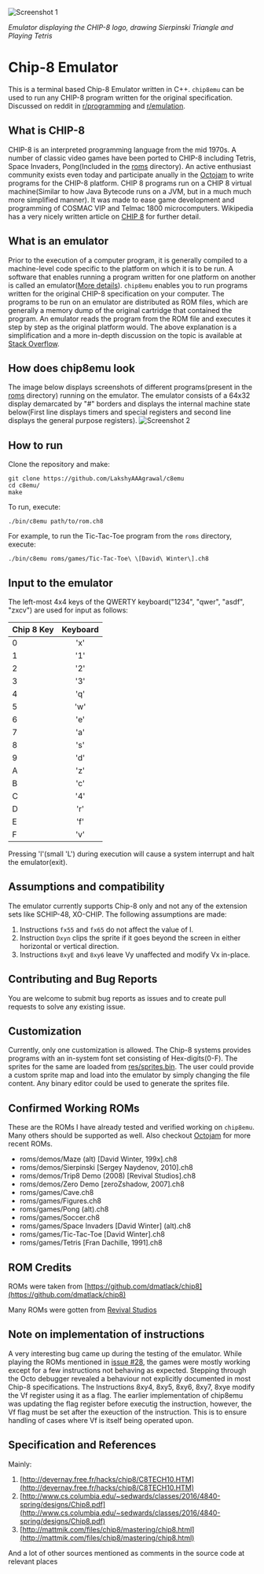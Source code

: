 ![Screenshot 1](/res/Screenshots/animation2.gif)

*Emulator displaying the CHIP-8 logo, drawing Sierpinski Triangle and Playing Tetris*

# Chip-8 Emulator
This is a terminal based Chip-8 Emulator written in C++. ```chip8emu``` can be used to run any CHIP-8 program written for the original specification. Discussed on reddit in [r/programming](https://redd.it/jcdatt) and [r/emulation](https://redd.it/jbpr5p).

## What is CHIP-8
CHIP-8 is an interpreted programming language from the mid 1970s. A number of classic video games have been ported to CHIP-8 including Tetris, Space Invaders, Pong(Included in the [roms](/roms) directory). An active enthusiast community exists even today and participate anually in the [Octojam](https://itch.io/jam/octojam-7) to write programs for the CHIP-8 platform. CHIP 8 programs run on a CHIP 8 virtual machine(Similar to how Java Bytecode runs on a JVM, but in a much much more simplified manner). It was made to ease game development and programming of COSMAC VIP and Telmac 1800 microcomputers. Wikipedia has a very nicely written article on [CHIP 8](https://en.wikipedia.org/wiki/CHIP-8) for further detail.

## What is an emulator
Prior to the execution of a computer program, it is generally compiled to a machine-level code specific to the platform on which it is to be run. A software that enables running a program written for one platform on another is called an emulator([More details](https://en.wikipedia.org/wiki/Emulator)). ```chip8emu``` enables you to run programs written for the original CHIP-8 specification on your computer. The programs to be run on an emulator are distributed as ROM files, which are generally a memory dump of the original cartridge that contained the program. An emulator reads the program from the ROM file and executes it step by step as the original platform would. The above explanation is a simplification and a more in-depth discussion on the topic is available at [Stack Overflow](https://stackoverflow.com/questions/448673/how-do-emulators-work-and-how-are-they-written).

## How does chip8emu look
The image below displays screenshots of different programs(present in the [roms](/roms) directory) running on the emulator. The emulator consists of a 64x32 display demarcated by "#" borders and displays the internal machine state below(First line displays timers and special registers and second line displays the general purpose registers).
![Screenshot 2](/res/Screenshots/animation.gif)

## How to run
Clone the repository and make:
```
git clone https://github.com/LakshyAAAgrawal/c8emu
cd c8emu/
make
```
To run, execute:
```
./bin/c8emu path/to/rom.ch8
```
For example, to run the Tic-Tac-Toe program from the ```roms``` directory, execute:
```
./bin/c8emu roms/games/Tic-Tac-Toe\ \[David\ Winter\].ch8
```

## Input to the emulator
The left-most 4x4 keys of the QWERTY keyboard("1234", "qwer", "asdf", "zxcv") are used for input as follows:

| Chip 8 Key       | Keyboard     |
| :------------- | :----------: |
| 0 | 'x' |
| 1 | '1' |
| 2 | '2' |
| 3 | '3' |
| 4 | 'q' |
| 5 | 'w' |
| 6 | 'e' |
| 7 | 'a' |
| 8 | 's' |
| 9 | 'd' |
| A | 'z' |
| B | 'c' |
| C | '4' |
| D | 'r' |
| E | 'f' |
| F | 'v' |

Pressing 'l'(small 'L') during execution will cause a system interrupt and halt the emulator(exit).

## Assumptions and compatibility
The emulator currently supports Chip-8 only and not any of the extension sets like SCHIP-48, XO-CHIP.
The following assumptions are made:
1. Instructions ```fx55``` and ```fx65``` do not affect the value of I.
2. Instruction ```Dxyn``` clips the sprite if it goes beyond the screen in either horizontal or vertical direction.
3. Instructions ```8xyE``` and ```8xy6``` leave Vy unaffected and modify Vx in-place.

## Contributing and Bug Reports
You are welcome to submit bug reports as issues and to create pull requests to solve any existing issue.

## Customization
Currently, only one customization is allowed. The Chip-8 systems provides programs with an in-system font set consisting of Hex-digits(0-F). The sprites for the same are loaded from [res/sprites.bin](/res/sprites.bin). The user could provide a custom sprite map and load into the emulator by simply changing the file content. Any binary editor could be used to generate the sprites file.

## Confirmed Working ROMs
These are the ROMs I have already tested and verified working on ```chip8emu```. Many others should be supported as well. Also checkout [Octojam](https://itch.io/jam/octojam-7) for more recent ROMs.
- roms/demos/Maze (alt) [David Winter, 199x].ch8
- roms/demos/Sierpinski [Sergey Naydenov, 2010].ch8
- roms/demos/Trip8 Demo (2008) [Revival Studios].ch8
- roms/demos/Zero Demo [zeroZshadow, 2007].ch8
- roms/games/Cave.ch8
- roms/games/Figures.ch8
- roms/games/Pong (alt).ch8
- roms/games/Soccer.ch8
- roms/games/Space Invaders [David Winter] (alt).ch8
- roms/games/Tic-Tac-Toe [David Winter].ch8
- roms/games/Tetris [Fran Dachille, 1991].ch8

## ROM Credits
ROMs were taken from [https://github.com/dmatlack/chip8](https://github.com/dmatlack/chip8)

Many ROMs were gotten from [Revival Studios](http://www.revival-studios.com/other.php)

## Note on implementation of instructions
A very interesting bug came up during the testing of the emulator. While playing the ROMs mentioned in [issue #28](https://github.com/LakshyAAAgrawal/chip8emu/issues/28), the games were mostly working except for a few instructions not behaving as expected. Stepping through the Octo debugger revealed a behaviour not explicitly documented in most Chip-8 specifications. The Instructions 8xy4, 8xy5, 8xy6, 8xy7, 8xye modify the Vf register using it as a flag. The earlier implementation of chip8emu was updating the flag register before executig the instruction, however, the Vf flag must be set after the exeuction of the instruction. This is to ensure handling of cases where Vf is itself being operated upon.

## Specification and References
Mainly:
1. [http://devernay.free.fr/hacks/chip8/C8TECH10.HTM](http://devernay.free.fr/hacks/chip8/C8TECH10.HTM)
2. [http://www.cs.columbia.edu/~sedwards/classes/2016/4840-spring/designs/Chip8.pdf](http://www.cs.columbia.edu/~sedwards/classes/2016/4840-spring/designs/Chip8.pdf)
3. [http://mattmik.com/files/chip8/mastering/chip8.html](http://mattmik.com/files/chip8/mastering/chip8.html)

And a lot of other sources mentioned as comments in the source code at relevant places
